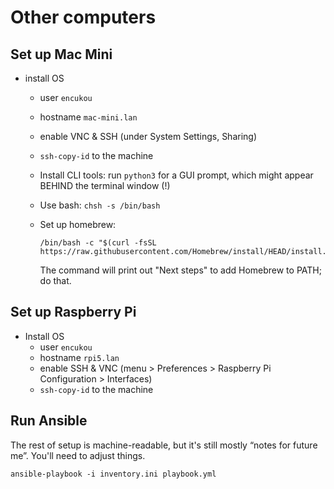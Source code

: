# Other computers

## Set up Mac Mini

- install OS
  - user `encukou`
  - hostname `mac-mini.lan`
  - enable VNC & SSH (under System Settings, Sharing)
  - `ssh-copy-id` to the machine
  - Install CLI tools: run `python3` for a GUI prompt, which might appear
    BEHIND the terminal window (!)
  - Use bash: `chsh -s /bin/bash`
  - Set up homebrew:

        /bin/bash -c "$(curl -fsSL https://raw.githubusercontent.com/Homebrew/install/HEAD/install.sh)"

    The command will print out "Next steps" to add Homebrew to PATH; do that.

## Set up Raspberry Pi

- Install OS
  - user `encukou`
  - hostname `rpi5.lan`
  - enable SSH & VNC (menu > Preferences > Raspberry Pi Configuration > Interfaces)
  - `ssh-copy-id` to the machine


## Run Ansible

The rest of setup is machine-readable, but it's still mostly
“notes for future me”.
You'll need to adjust things.

```
ansible-playbook -i inventory.ini playbook.yml
```
